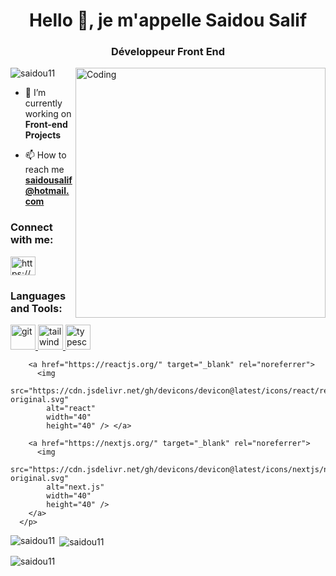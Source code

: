 <h1 align="center">Hello 👋, je m'appelle
Saidou Salif</h1>
<h3 align="center">Développeur Front End</h3>
<img align="right" alt="Coding" width="400" src="https://media1.giphy.com/media/qgQUggAC3Pfv687qPC/giphy.gif?cid=790b761108428b394265c2e26bc3cf4f3f92a53a819fd3c1&rid=giphy.gif&ct=g">

<p align="left"> <img src="https://komarev.com/ghpvc/?username=saidou11&label=Profile%20views&color=0e75b6&style=flat" alt="saidou11" /> </p>

- 🔭 I’m currently working on **Front-end Projects**

- 📫 How to reach me **saidousalif@hotmail.com**

<h3 align="left">Connect with me:</h3>
<p align="left">
<a href="https://www.linkedin.com/in/saidou-salif-b51a65254/" target="blank"><img align="center" src="https://raw.githubusercontent.com/rahuldkjain/github-profile-readme-generator/master/src/images/icons/Social/linked-in-alt.svg" alt="https://www.linkedin.com/in/saidou-salif-b51a65254/" height="30" width="40" /></a>
</p>

<h3 align="left">Languages and Tools:</h3>
    <p align="left">
        <a href="https://git-scm.com/" target="_blank" rel="noreferrer"><img
            src="https://www.vectorlogo.zone/logos/git-scm/git-scm-icon.svg"
            alt="git"
            width="40"
            height="40"/> </a>
        <a href=" https://tailwindcss.com/" target="_blank" rel="noreferrer">
          <img
            src="https://cdn.jsdelivr.net/gh/devicons/devicon@latest/icons/tailwindcss/tailwindcss-original.svg"
            alt="tailwind css."
            width="40"
            height="40"/>  </a>
        <a href=" https://www.typescriptlang.org/"
          target="_blank"
          rel="noreferrer"><img
            src="https://cdn.jsdelivr.net/gh/devicons/devicon@latest/icons/typescript/typescript-original.svg"
            alt="typescript"
            width="40"
            height="40"
          /></a>

        <a href="https://reactjs.org/" target="_blank" rel="noreferrer">
          <img
            src="https://cdn.jsdelivr.net/gh/devicons/devicon@latest/icons/react/react-original.svg"
            alt="react"
            width="40"
            height="40" /> </a>
 
        <a href="https://nextjs.org/" target="_blank" rel="noreferrer">
          <img
            src="https://cdn.jsdelivr.net/gh/devicons/devicon@latest/icons/nextjs/nextjs-original.svg"
            alt="next.js"
            width="40"
            height="40" />
        </a>    
      </p>


<p><img align="left" src="https://github-readme-stats.vercel.app/api/top-langs?username=saidou11&show_icons=true&locale=en&layout=compact" alt="saidou11" /></p>

<p>&nbsp;<img align="center" src="https://github-readme-stats.vercel.app/api?username=saidou11&show_icons=true&locale=en" alt="saidou11" /></p>

<p><img align="center" src="https://github-readme-streak-stats.herokuapp.com/?user=saidou11&" alt="saidou11" /></p>
